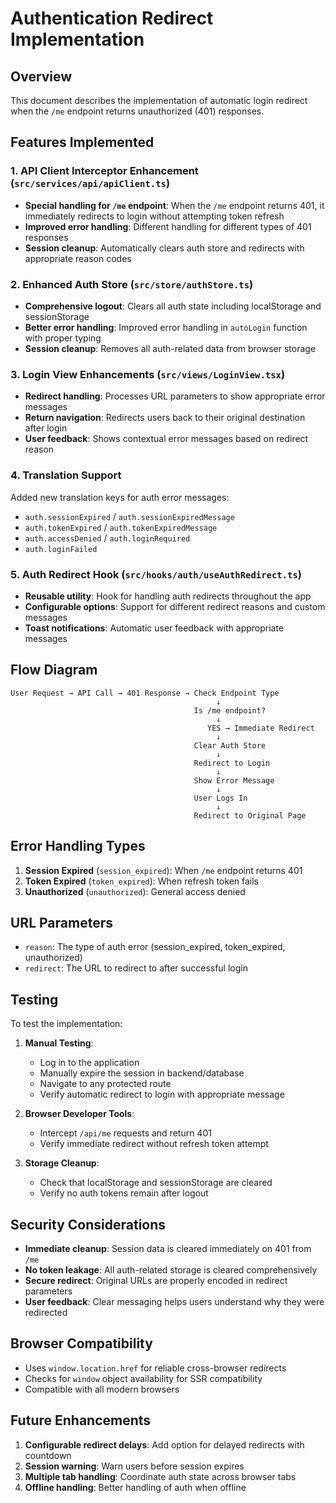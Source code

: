 # Authentication Redirect Implementation

## Overview

This document describes the implementation of automatic login redirect when the `/me` endpoint returns unauthorized (401) responses.

## Features Implemented

### 1. API Client Interceptor Enhancement (`src/services/api/apiClient.ts`)

- **Special handling for `/me` endpoint**: When the `/me` endpoint returns 401, it immediately redirects to login without attempting token refresh
- **Improved error handling**: Different handling for different types of 401 responses
- **Session cleanup**: Automatically clears auth store and redirects with appropriate reason codes

### 2. Enhanced Auth Store (`src/store/authStore.ts`)

- **Comprehensive logout**: Clears all auth state including localStorage and sessionStorage
- **Better error handling**: Improved error handling in `autoLogin` function with proper typing
- **Session cleanup**: Removes all auth-related data from browser storage

### 3. Login View Enhancements (`src/views/LoginView.tsx`)

- **Redirect handling**: Processes URL parameters to show appropriate error messages
- **Return navigation**: Redirects users back to their original destination after login
- **User feedback**: Shows contextual error messages based on redirect reason

### 4. Translation Support

Added new translation keys for auth error messages:
- `auth.sessionExpired` / `auth.sessionExpiredMessage`
- `auth.tokenExpired` / `auth.tokenExpiredMessage`  
- `auth.accessDenied` / `auth.loginRequired`
- `auth.loginFailed`

### 5. Auth Redirect Hook (`src/hooks/auth/useAuthRedirect.ts`)

- **Reusable utility**: Hook for handling auth redirects throughout the app
- **Configurable options**: Support for different redirect reasons and custom messages
- **Toast notifications**: Automatic user feedback with appropriate messages

## Flow Diagram

```
User Request → API Call → 401 Response → Check Endpoint Type
                                              ↓
                                         Is /me endpoint?
                                              ↓
                                            YES → Immediate Redirect
                                              ↓
                                         Clear Auth Store
                                              ↓
                                         Redirect to Login
                                              ↓
                                         Show Error Message
                                              ↓
                                         User Logs In
                                              ↓
                                         Redirect to Original Page
```

## Error Handling Types

1. **Session Expired** (`session_expired`): When `/me` endpoint returns 401
2. **Token Expired** (`token_expired`): When refresh token fails
3. **Unauthorized** (`unauthorized`): General access denied

## URL Parameters

- `reason`: The type of auth error (session_expired, token_expired, unauthorized)
- `redirect`: The URL to redirect to after successful login

## Testing

To test the implementation:

1. **Manual Testing**:
   - Log in to the application
   - Manually expire the session in backend/database
   - Navigate to any protected route
   - Verify automatic redirect to login with appropriate message

2. **Browser Developer Tools**:
   - Intercept `/api/me` requests and return 401
   - Verify immediate redirect without refresh token attempt

3. **Storage Cleanup**:
   - Check that localStorage and sessionStorage are cleared
   - Verify no auth tokens remain after logout

## Security Considerations

- **Immediate cleanup**: Session data is cleared immediately on 401 from `/me`
- **No token leakage**: All auth-related storage is cleared comprehensively
- **Secure redirect**: Original URLs are properly encoded in redirect parameters
- **User feedback**: Clear messaging helps users understand why they were redirected

## Browser Compatibility

- Uses `window.location.href` for reliable cross-browser redirects
- Checks for `window` object availability for SSR compatibility
- Compatible with all modern browsers

## Future Enhancements

1. **Configurable redirect delays**: Add option for delayed redirects with countdown
2. **Session warning**: Warn users before session expires
3. **Multiple tab handling**: Coordinate auth state across browser tabs
4. **Offline handling**: Better handling of auth when offline
